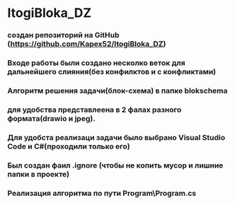 ﻿

# ItogiBloka_DZ

### создан репозиторий на GitHub (https://github.com/Kapex52/ItogiBloka_DZ)
### Входе работы были создано несколко веток для дальнейшего слияния(без конфилктов и с конфликтами)
### Алгоритм решения задачи(блок-схема) в папке blokschema
### для удобства представлеена в 2 фалах разного формата(drawio и jpeg).
### Для удобста реализаци задачи было выбрано Visual Studio Code и С#(проходили только его)
### Был создан фаил .ignore (чтобы не копить мусор и лишние папки в проекте) 
### Реализация алгоритма по пути Program\Program.cs
